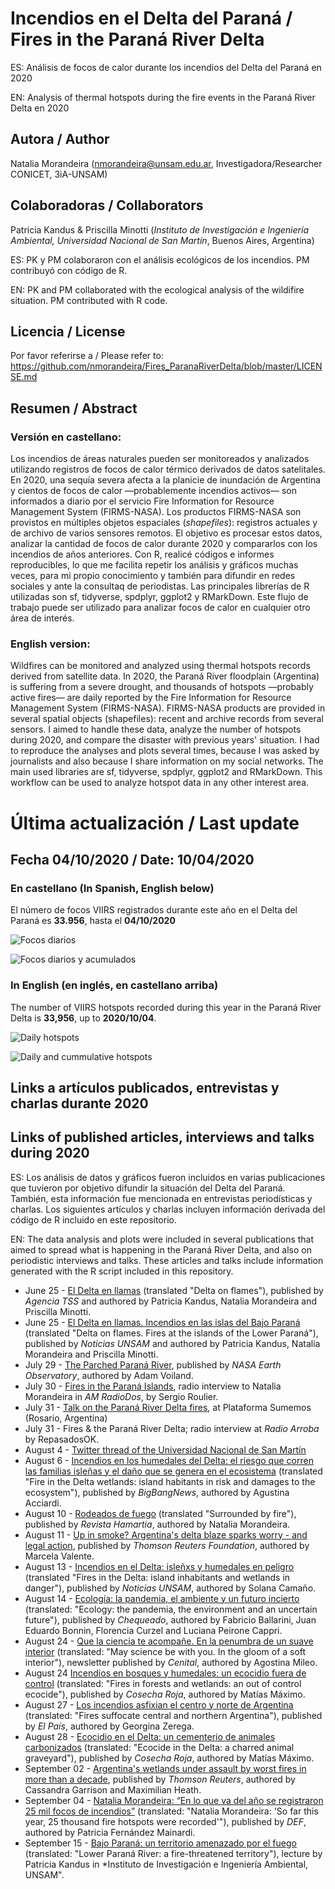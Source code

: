 # Incendios en el Delta del Paraná / Fires in the Paraná River Delta
ES: Análisis de focos de calor durante los incendios del Delta del Paraná en 2020

EN: Analysis of thermal hotspots during the fire events in the Paraná River Delta en 2020

## Autora / Author
Natalia Morandeira (nmorandeira@unsam.edu.ar, Investigadora/Researcher CONICET, 3iA-UNSAM)

## Colaboradoras / Collaborators
Patricia Kandus & Priscilla Minotti (*Instituto de Investigación e Ingeniería Ambiental, Universidad Nacional de San Martín*, Buenos Aires, Argentina)

ES: PK y PM colaboraron con el análisis ecológicos de los incendios. PM contribuyó con código de R. 

EN: PK and PM collaborated with the ecological analysis of the wildifire situation. PM contributed with R code.

## Licencia / License
Por favor referirse a / Please refer to: https://github.com/nmorandeira/Fires_ParanaRiverDelta/blob/master/LICENSE.md

## Resumen / Abstract 
### Versión en castellano:
Los incendios de áreas naturales pueden ser monitoreados y analizados utilizando registros de focos de calor térmico derivados de datos satelitales. En 2020, una sequía severa afecta a la planicie de inundación de Argentina y cientos de focos de calor —probablemente incendios activos— son informados a diario por el servicio Fire Information for Resource Management System (FIRMS-NASA). Los productos FIRMS-NASA son provistos en múltiples objetos espaciales (_shapefiles_): registros actuales y de archivo de varios sensores remotos. El objetivo es procesar estos datos, analizar la cantidad de focos de calor durante 2020 y compararlos con los incendios de años anteriores. Con R, realicé códigos e informes reproducibles, lo que me facilita repetir los análisis y gráficos muchas veces, para mi propio conocimiento y también para difundir en redes sociales y ante la consultaq de periodistas. Las principales librerías de R utilizadas son sf, tidyverse, spdplyr, ggplot2 y RMarkDown. Este flujo de trabajo puede ser utilizado para analizar focos de calor en cualquier otro área de interés.

### English version:
Wildfires can be monitored and analyzed using thermal hotspots records derived from satellite data. In 2020, the Paraná River floodplain (Argentina) is suffering from a severe drought, and thousands of hotspots —probably active fires— are daily reported by the Fire Information for Resource Management System (FIRMS-NASA). FIRMS-NASA products are provided in several spatial objects (shapefiles): recent and archive records from several sensors. I aimed to handle these data, analyze the number of hotspots during 2020, and compare the disaster with previous years' situation. I had to reproduce the analyses and plots several times, because I was asked by journalists and also because I share information on my social networks. The main used libraries are sf, tidyverse, spdplyr, ggplot2 and RMarkDown. This workflow can be used to analyze hotspot data in any other interest area.

# Última actualización / Last update 
## Fecha 04/10/2020 / Date: 10/04/2020
### En castellano (In Spanish, English below)
El número de focos VIIRS registrados durante este año en el Delta del Paraná es **33.956**, hasta el **04/10/2020**

![Focos diarios](https://github.com/nmorandeira/Fires_ParanaRiverDelta/blob/master/output/Focos_diario_2020-10-04.png)

![Focos diarios y acumulados](https://github.com/nmorandeira/Fires_ParanaRiverDelta/blob/master/output/Focos_acumulados_2020-10-04.png)


### In English (en inglés, en castellano arriba)
The number of VIIRS hotspots recorded during this year in the Paraná River Delta is 
**33,956**, up to **2020/10/04**.

![Daily hotspots](https://github.com/nmorandeira/Fires_ParanaRiverDelta/blob/master/output/Hotspot_daily_2020-10-04.png)

![Daily and cummulative hotspots](https://github.com/nmorandeira/Fires_ParanaRiverDelta/blob/master/output/Hotspot_cum_2020-10-04.png)


## Links a artículos publicados, entrevistas y charlas durante 2020
## Links of published articles, interviews and talks during 2020

ES: Los análisis de datos y gráficos fueron incluidos en varias publicaciones que tuvieron por objetivo difundir la situación del Delta del Paraná. También, esta información fue mencionada en entrevistas periodísticas y charlas. Los siguientes artículos y charlas incluyen información derivada del código de R incluido en este repositorio.

EN: The data analysis and plots were included in several publications that aimed to spread what is happening in the Paraná River Delta, and also on periodistic interviews and talks. These articles and talks include information generated with the R script included in this repository.

* June 25 - [El Delta en llamas](http://www.unsam.edu.ar/tss/el-delta-en-llamas/) (translated "Delta on flames"), published by *Agencia TSS* and authored by Patricia Kandus, Natalia Morandeira and Priscilla Minotti.
* June 25 - [El Delta en llamas. Incendios en las islas del Bajo Paraná](https://noticias.unsam.edu.ar/2020/06/25/el-delta-en-llamas-incendios-en-las-islas-del-bajo-parana/) (translated "Delta on flames. Fires at the islands of the Lower Paraná"), published by *Noticias UNSAM* and authored by Patricia Kandus, Natalia Morandeira and Priscilla Minotti.
* July 29 - [The Parched Paraná River](https://earthobservatory.nasa.gov/images/147031/the-parched-parana-river), published by *NASA Earth Observatory*, authored by Adam Voiland.
* July 30 - [Fires in the Paraná Islands](https://radiocut.fm/audiocut/incendios-en-islas-del-parana-natalia-morandeira-conicet-unsam/), radio interview to Natalia Morandeira in *AM RadioDos*, by Sergio Roulier.
* July 31 - [Talk on the Paraná River Delta fires](https://twitter.com/SumemosOK/status/1289228703243751424?s=20), at Plataforma Sumemos (Rosario, Argentina)
* July 31 - Fires & the Paraná River Delta; radio interview at *Radio Arroba* by RepasadosOK.
* August 4 - [Twitter thread of the Universidad Nacional de San Martín](https://twitter.com/unsamoficial/status/1290764808304852993?s=20)
* August 6 - [Incendios en los humedales del Delta: el riesgo que corren las familias isleñas y el daño que se genera en el ecosistema](https://www.bigbangnews.com/actualidad/incendios-en-los-humedales-del-delta-el-riesgo-que-corren-las-familias-islenas-y-el-dano-que-se-genera-en-el-ecosistema-202087165400) (translated "Fire in the Delta wetlands: island habitants in risk and damages to the ecosystem"), published by *BigBangNews*, authored by Agustina Acciardi. 
* August 10 - [Rodeados de fuego](http://www.hamartia.com.ar/2020/08/10/rodeados-fuego/) (translated "Surrounded by fire"), published by *Revista Hamartia*, authored by Natalia Morandeira.
* August 11 - [Up in smoke? Argentina's delta blaze sparks worry - and legal action](https://news.trust.org/item/20200811145310-yr272/), published by *Thomson Reuters Foundation*, authored by Marcela Valente.
* August 13 - [Incendios en el Delta: isleñxs y humedales en peligro](http://noticias.unsam.edu.ar/2020/8/13/incendios-en-el-delta-islenxs-y-humedales-en-peligro/) (translated "Fires in the Delta: island inhabitants and wetlands in danger"), published by *Noticias UNSAM*, authored by Solana Camaño.
* August 14 - [Ecología: la pandemia, el ambiente y un futuro incierto](https://chequeado.com/el-explicador/ecologia-la-pandemia-el-ambiente-y-un-futuro-incierto/) (translated: "Ecology: the pandemia, the environment and an uncertain future"), published by *Chequeado*, authored by Fabricio Ballarini, Juan Eduardo Bonnin, Florencia Curzel and Luciana Peirone Cappri.
* August 24 - [Que la ciencia te acompañe. En la penumbra de un suave interior](https://www.cenital.com/entre-la-penumbra-de-un-suave-interior/) (translated: "May science be with you. In the gloom of a soft interior"), newsletter published by *Cenital*, authored by Agostina Mileo.
* August 24 [Incendios en bosques y humedales: un ecocidio fuera de control](http://cosecharoja.org/incendios-en-bosques-y-humedales-un-ecocidio-fuera-de-control/) (translated: "Fires in forests and wetlands: an out of control ecocide"), published by *Cosecha Roja*, authored by Matías Máximo.
* August 27 - [Los incendios asfixian el centro y norte de Argentina](https://elpais.com/internacional/2020-08-27/los-incendios-asfixian-el-centro-y-norte-de-argentina.html) (translated: "Fires suffocate central and northern Argentina"), published by *El País*, authored by Georgina Zerega.
* August 28 - [Ecocidio en el Delta: un cementerio de animales carbonizados](http://cosecharoja.org/ecocidio-en-el-delta-un-cementerio-de-animales-carbonizados/) (translated: "Ecocide in the Delta: a charred animal graveyard"), published by *Cosecha Roja*, authored by Matías Máximo.
* September 02 - [Argentina's wetlands under assault by worst fires in more than a decade](https://www.reuters.com/article/us-argentina-environment/argentinas-wetlands-under-assault-by-worst-fires-in-more-than-a-decade-idUSKBN25T35V), published by *Thomson Reuters*, authored by Cassandra Garrison and Maximilian Heath.
* September 04 - [Natalia Morandeira: “En lo que va del año se registraron 25 mil focos de incendios”](https://defonline.com.ar/natalia-morandeira-en-lo-que-va-del-ano-se-registraron-25-mil-focos-de-incendios/) (translated: "Natalia Morandeira: 'So far this year, 25 thousand fire hotspots were recorded'"), published by *DEF*, authored by Patricia Fernández Mainardi.
* September 15 - [Bajo Paraná: un territorio amenazado por el fuego](https://youtu.be/I_XH_7TfQuM?t=2778) (translated: "Lower Paraná River: a fire-threatened territory"), lecture by Patricia Kandus in *Instituto de Investigación e Ingeniería Ambiental, UNSAM".
